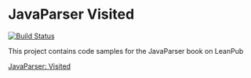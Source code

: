 # JavaParser Visited

[![Build Status](https://travis-ci.org/javaparser/javaparser-visited.svg?branch=master)](https://travis-ci.org/javaparser/javaparser-visited)

This project contains code samples for the JavaParser book on LeanPub

[JavaParser: Visited](https://leanpub.com/javaparservisited/overview)